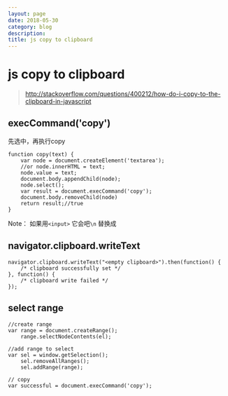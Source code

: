 ```yaml
---
layout: page
date: 2018-05-30
category: blog
description: 
title: js copy to clipboard
---
```

# js copy to clipboard
> http://stackoverflow.com/questions/400212/how-do-i-copy-to-the-clipboard-in-javascript

## execCommand('copy')
先选中，再执行copy

    function copy(text) {
        var node = document.createElement('textarea');
        //or node.innerHTML = text; 
        node.value = text;
        document.body.appendChild(node);
        node.select();
        var result = document.execCommand('copy');
        document.body.removeChild(node)
        return result;//true
    }

Note： 如果用`<input>` 它会吧`\n` 替换成` `

## navigator.clipboard.writeText

    navigator.clipboard.writeText("<empty clipboard>").then(function() {
        /* clipboard successfully set */
    }, function() {
        /* clipboard write failed */
    });

## select range

    //create range
    var range = document.createRange();
        range.selectNodeContents(el);

    //add range to select 
    var sel = window.getSelection();
        sel.removeAllRanges();
        sel.addRange(range);
    
    // copy
    var successful = document.execCommand('copy');
